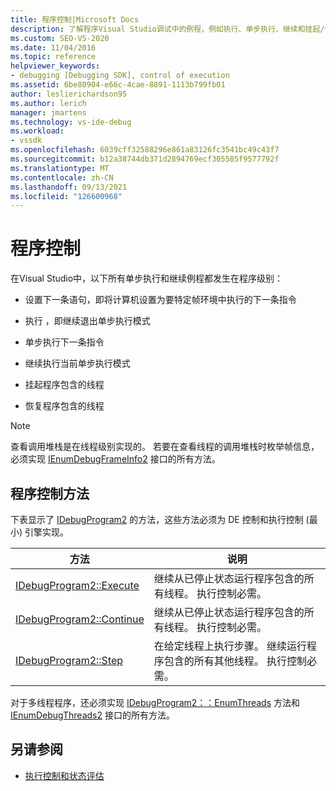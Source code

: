 ```yaml
---
title: 程序控制|Microsoft Docs
description: 了解程序Visual Studio调试中的例程，例如执行、单步执行、继续和挂起/恢复线程。
ms.custom: SEO-VS-2020
ms.date: 11/04/2016
ms.topic: reference
helpviewer_keywords:
- debugging [Debugging SDK], control of execution
ms.assetid: 6be80904-e66c-4cae-8891-1113b799fb01
author: leslierichardson95
ms.author: lerich
manager: jmartens
ms.technology: vs-ide-debug
ms.workload:
- vssdk
ms.openlocfilehash: 6039cff32588296e861a83126fc3541bc49c43f7
ms.sourcegitcommit: b12a38744db371d2894769ecf305585f9577792f
ms.translationtype: MT
ms.contentlocale: zh-CN
ms.lasthandoff: 09/13/2021
ms.locfileid: "126600968"
---
```

# <a name="program-control"></a>程序控制
在Visual Studio中，以下所有单步执行和继续例程都发生在程序级别：

- 设置下一条语句，即将计算机设置为要特定帧环境中执行的下一条指令

- 执行 ，即继续退出单步执行模式

- 单步执行下一条指令

- 继续执行当前单步执行模式

- 挂起程序包含的线程

- 恢复程序包含的线程

> [!NOTE]
> 查看调用堆栈是在线程级别实现的。 若要在查看线程的调用堆栈时枚举帧信息，必须实现 [IEnumDebugFrameInfo2](../../extensibility/debugger/reference/ienumdebugframeinfo2.md) 接口的所有方法。

## <a name="methods-of-program-control"></a>程序控制方法
 下表显示了 [IDebugProgram2](../../extensibility/debugger/reference/idebugprogram2.md) 的方法，这些方法必须为 DE 控制和执行控制 (最小) 引擎实现。

|方法|说明|
|------------|-----------------|
|[IDebugProgram2::Execute](../../extensibility/debugger/reference/idebugprogram2-execute.md)|继续从已停止状态运行程序包含的所有线程。 执行控制必需。|
|[IDebugProgram2::Continue](../../extensibility/debugger/reference/idebugprogram2-continue.md)|继续从已停止状态运行程序包含的所有线程。 执行控制必需。|
|[IDebugProgram2::Step](../../extensibility/debugger/reference/idebugprogram2-step.md)|在给定线程上执行步骤。 继续运行程序包含的所有其他线程。 执行控制必需。|

 对于多线程程序，还必须实现 [IDebugProgram2：：EnumThreads](../../extensibility/debugger/reference/idebugprogram2-enumthreads.md) 方法和 [IEnumDebugThreads2](../../extensibility/debugger/reference/ienumdebugthreads2.md) 接口的所有方法。

## <a name="see-also"></a>另请参阅
- [执行控制和状态评估](../../extensibility/debugger/execution-control-and-state-evaluation.md)

